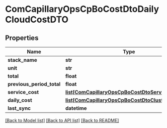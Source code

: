 # ComCapillaryOpsCpBoCostDtoDailyCloudCostDTO

## Properties
Name | Type | Description | Notes
------------ | ------------- | ------------- | -------------
**stack_name** | **str** |  | [optional] 
**unit** | **str** |  | [optional] 
**total** | **float** |  | [optional] 
**previous_period_total** | **float** |  | [optional] 
**service_cost** | [**list[ComCapillaryOpsCpBoCostDtoServiceCostDTO]**](ComCapillaryOpsCpBoCostDtoServiceCostDTO.md) |  | [optional] 
**daily_cost** | [**list[ComCapillaryOpsCpBoCostDtoClusterCostDTO]**](ComCapillaryOpsCpBoCostDtoClusterCostDTO.md) |  | [optional] 
**last_sync** | **datetime** |  | [optional] 

[[Back to Model list]](../README.md#documentation-for-models) [[Back to API list]](../README.md#documentation-for-api-endpoints) [[Back to README]](../README.md)

